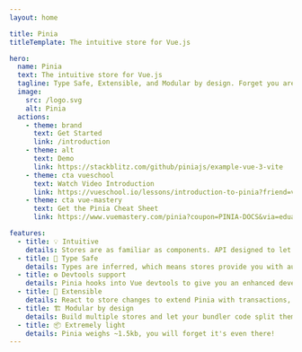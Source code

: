 ```yaml
---
layout: home

title: Pinia
titleTemplate: The intuitive store for Vue.js

hero: 
  name: Pinia
  text: The intuitive store for Vue.js
  tagline: Type Safe, Extensible, and Modular by design. Forget you are even using a store.
  image:
    src: /logo.svg
    alt: Pinia
  actions:
    - theme: brand
      text: Get Started
      link: /introduction
    - theme: alt
      text: Demo
      link: https://stackblitz.com/github/piniajs/example-vue-3-vite
    - theme: cta vueschool
      text: Watch Video Introduction
      link: https://vueschool.io/lessons/introduction-to-pinia?friend=vuerouter&utm_source=pinia&utm_medium=link&utm_campaign=homepage
    - theme: cta vue-mastery
      text: Get the Pinia Cheat Sheet
      link: https://www.vuemastery.com/pinia?coupon=PINIA-DOCS&via=eduardo

features:
  - title: 💡 Intuitive
    details: Stores are as familiar as components. API designed to let you write well organized stores.
  - title: 🔑 Type Safe
    details: Types are inferred, which means stores provide you with autocompletion even in JavaScript!
  - title: ⚙️ Devtools support
    details: Pinia hooks into Vue devtools to give you an enhanced development experience in both Vue 2 and Vue 3.
  - title: 🔌 Extensible
    details: React to store changes to extend Pinia with transactions, local storage synchronization, etc.
  - title: 🏗 Modular by design
    details: Build multiple stores and let your bundler code split them automatically.
  - title: 📦 Extremely light
    details: Pinia weighs ~1.5kb, you will forget it's even there!
---
```


<script setup>
import HomeSponsors from './.vitepress/theme/components/HomeSponsors.vue'
import './.vitepress/theme/styles/home-links.css'
</script>

<HomeSponsors />
